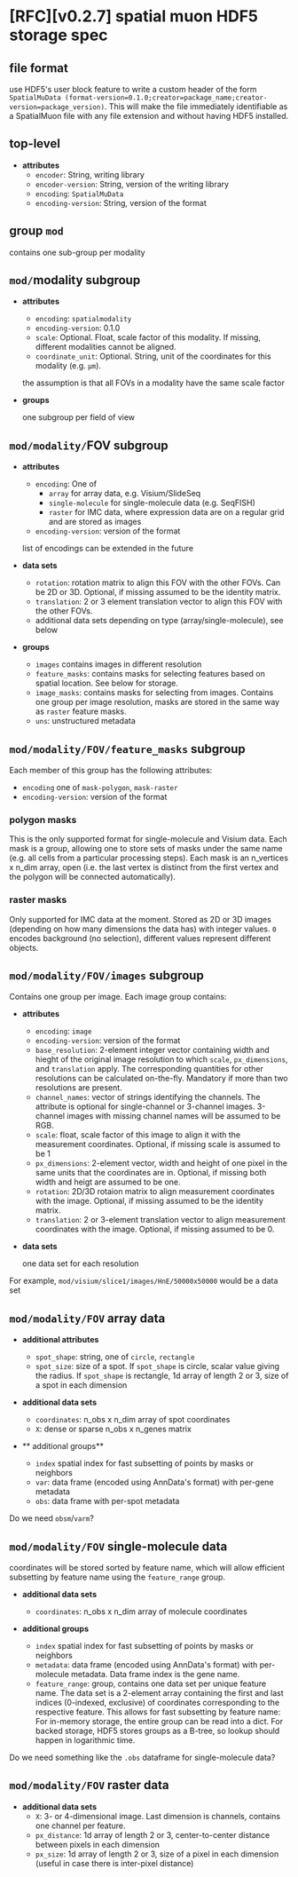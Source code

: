 # [RFC][v0.2.7] spatial muon HDF5 storage spec
## file format
use HDF5's user block feature to write a custom header of the form `SpatialMuData (format-version=0.1.0;creator=package_name;creator-version=package_version)`. This will make the file immediately identifiable as a SpatialMuon file with any file extension and without having HDF5 installed.

## top-level
- **attributes**
    - `encoder`: String, writing library
    - `encoder-version`: String, version of the writing library
    - `encoding`: `SpatialMuData`
    - `encoding-version`: String, version of the format

## group `mod`
contains one sub-group per modality

## `mod/`modality subgroup
- **attributes**
    - `encoding`: `spatialmodality`
    - `encoding-version`: 0.1.0
    - `scale`: Optional. Float, scale factor of this modality. If missing, different modalities cannot be aligned.
    - `coordinate_unit`: Optional. String, unit of the coordinates for this modality (e.g. `µm`).

    the assumption is that all FOVs in a modality have the same scale factor
- **groups**

    one subgroup per field of view

## `mod/modality/`FOV subgroup
- **attributes**
    - `encoding`: One of
        - `array` for array data, e.g. Visium/SlideSeq
        - `single-molecule` for single-molecule data (e.g. SeqFISH)
        - `raster` for IMC data, where expression data are on a regular grid and are stored as images
    - `encoding-version`: version of the format

    list of encodings can be extended in the future

- **data sets**
    - `rotation`: rotation matrix to align this FOV with the other FOVs. Can be 2D or 3D. Optional, if missing assumed to be the identity matrix.
    - `translation`: 2 or 3 element translation vector to align this FOV with the other FOVs.
    - additional data sets depending on type (array/single-molecule), see below

- **groups**
    - `images` contains images in different resolution
    - `feature_masks`: contains masks for selecting features based on spatial location. See below for storage.
    - `image_masks`: contains masks for selecting from images. Contains one group per image resolution, masks are stored in the same way as `raster` feature masks.
    - `uns`: unstructured metadata

## `mod/modality/FOV/feature_masks` subgroup
Each member of this group has the following attributes:

- `encoding` one of `mask-polygon`, `mask-raster`
- `encoding-version`: version of the format

### polygon masks
This is the only supported format for single-molecule and Visium data. Each mask is a group, allowing one to store sets of masks under the same name (e.g. all cells from a particular processing steps). Each mask is an n_vertices x n_dim array, open (i.e. the last vertex is distinct from the first vertex and the polygon will be connected automatically).

### raster masks
Only supported for IMC data at the moment. Stored as 2D or 3D images (depending on how many dimensions the data has) with integer values. `0` encodes background (no selection), different values represent different objects.

## `mod/modality/FOV/images` subgroup
Contains one group per image. Each image group contains:

- **attributes**
    - `encoding`: `image`
    - `encoding-version`: version of the format
    - `base_resolution`: 2-element integer vector containing width and hieght of the original image resolution to which `scale`, `px_dimensions`, and `translation` apply. The corresponding quantities for other resolutions can be calculated on-the-fly. Mandatory if more than two resolutions are present.
    - `channel_names`: vector of strings identifying the channels. The attribute is optional for single-channel or 3-channel images. 3-channel images with missing channel names will be assumed to be RGB.
    - `scale`: float, scale factor of this image to align it with the measurement coordinates. Optional, if missing scale is assumed to be 1
    - `px_dimensions`: 2-element vector, width and height of one pixel in the same units that the coordinates are in. Optional, if missing both width and heigt are assumed to be one.
    - `rotation`: 2D/3D rotaion matrix to align measurement coordinates with the image. Optional, if missing assumed to be the identity matrix.
    - `translation`: 2 or 3-element translation vector to align measurement coordinates with the image. Optional, if missing assumed to be 0.

- **data sets**

    one data set for each resolution

For example, `mod/visium/slice1/images/HnE/50000x50000` would be a data set

## `mod/modality/FOV` array data
- **additional attributes**
    - `spot_shape`: string, one of `circle`, `rectangle`
    - `spot_size`: size of a spot. If `spot_shape` is circle, scalar value giving the radius. If `spot_shape` is rectangle, 1d array of length 2 or 3, size of a spot in each dimension

- **additional data sets**
    - `coordinates`: n_obs x n_dim array of spot coordinates
    - `X`: dense or sparse n_obs x n_genes matrix

- ** additional groups**
    - `index` spatial index for fast subsetting of points by masks or neighbors
    - `var`: data frame (encoded using AnnData's format) with per-gene metadata
    - `obs`: data frame with per-spot metadata

Do we need `obsm`/`varm`?

## `mod/modality/FOV` single-molecule data
coordinates will be stored sorted by feature name, which will allow efficient subsetting by feature name using the `feature_range` group.

- **additional data sets**
    - `coordinates`: n_obs x n_dim array of molecule coordinates

- **additional groups**
    - `index` spatial index for fast subsetting of points by masks or neighbors
    - `metadata`: data frame (encoded using AnnData's format) with per-molecule metadata. Data frame index is the gene name.
    - `feature_range`: group, contains one data set per unique feature name. The data set is a 2-element array containing the first and last indices (0-indexed, exclusive) of coordinates corresponding to the respective feature. This allows for fast subsetting by feature name: For in-memory storage, the entire group can be read into a dict. For backed storage, HDF5 stores groups as a B-tree, so lookup should happen in logarithmic time.

Do we need something like the `.obs` dataframe for single-molecule data?

## `mod/modality/FOV` raster data
- **additional data sets**
    - `X`: 3- or 4-dimensional image. Last dimension is channels, contains one channel per feature.
    - `px_distance`: 1d array of length 2 or 3, center-to-center distance between pixels in each dimension
    - `px_size`: 1d array of length 2 or 3, size of a pixel in each dimension (useful in case there is inter-pixel distance)
